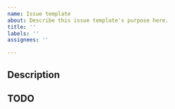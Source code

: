 ```yaml
---
name: Issue template
about: Describe this issue template's purpose here.
title: ''
labels: ''
assignees: ''

---
```


## Description


## TODO
